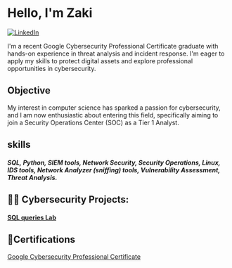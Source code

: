 # Hello, I'm Zaki
[![LinkedIn](https://img.shields.io/badge/LinkedIn-Connect-blue?style=flat&logo=linkedin)](https://www.linkedin.com/in/zaki-shuriye-9aaa5427a/)

I'm a recent Google Cybersecurity Professional Certificate graduate with hands-on experience in threat analysis and incident response. I'm eager to apply my skills to protect digital assets and explore professional opportunities in cybersecurity.

## Objective
My interest in computer science has sparked a passion for cybersecurity, and I am now enthusiastic about entering this field, specifically aiming to join a Security Operations Center (SOC) as a Tier 1 Analyst.

## skills
##### SQL, Python, SIEM tools, Network Security, Security Operations, Linux, IDS tools, Network Analyzer (sniffing) tools, Vulnerability Assessment, Threat Analysis.
<h2>👨‍💻 Cybersecurity Projects:</h2>

#### [SQL queries Lab](https://github.com/Zaki661/Applying-filters-to-SQL-queries-Lab)
<h2>📃Certifications</h2>

[Google Cybersecurity Professional Certificate](https://1drv.ms/b/c/ef83af08caa39f1f/EfusTmE8L4pBr0MIIXGxIIkBouagMK50KTJn05oXoX7gUA?e=ZyWtNm)
